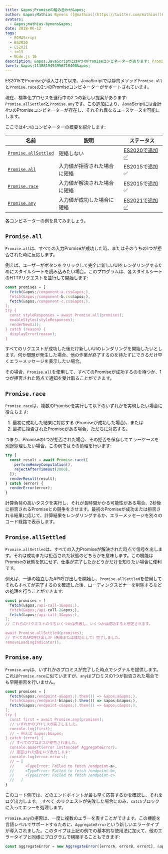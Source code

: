 ```yaml
---
title: &apos;Promiseの組み合わせ&apos;
author: &apos;Mathias Bynens ([@mathias](https://twitter.com/mathias))&apos;
avatars:
  - &apos;mathias-bynens&apos;
date: 2019-06-12
tags:
  - ECMAScript
  - ES2020
  - ES2021
  - io19
  - Node.js 16
description: &apos;JavaScriptには4つのPromiseコンビネーターがあります: Promise.all, Promise.race, Promise.allSettled, そしてPromise.anyです。&apos;
tweet: &apos;1138819493956710400&apos;
---
```

ES2015でPromiseが導入されて以来、JavaScriptでは静的メソッド`Promise.all`と`Promise.race`の2つのPromiseコンビネーターがサポートされています。

現在、標準化プロセスを進行中の2つの新しい提案があります: `Promise.allSettled`と`Promise.any`です。この追加により、JavaScriptには合計4つのPromiseコンビネーターが存在し、それぞれ異なるユースケースを可能にします。

<!--truncate-->
ここでは4つのコンビネーターの概要を紹介します:


| 名前                                        | 説明                                           | ステータス                                                         |
| ------------------------------------------- | ----------------------------------------------- | --------------------------------------------------------------- |
| [`Promise.allSettled`](#promise.allsettled) | 短絡しない                                     | [ES2020で追加 ✅](https://github.com/tc39/proposal-promise-allSettled) |
| [`Promise.all`](#promise.all)               | 入力値が拒否された場合に短絡                   | ES2015で追加 ✅                                                  |
| [`Promise.race`](#promise.race)             | 入力値が解決された場合に短絡                   | ES2015で追加 ✅                                                  |
| [`Promise.any`](#promise.any)               | 入力値が成功した場合に短絡                     | [ES2021で追加 ✅](https://github.com/tc39/proposal-promise-any)        |


各コンビネーターの例を見てみましょう。

## `Promise.all`

<feature-support chrome="32"
                 firefox="29"
                 safari="8"
                 nodejs="0.12"
                 babel="yes https://github.com/zloirock/core-js#ecmascript-promise"></feature-support>

`Promise.all`は、すべての入力Promiseが成功した時、またはそのうちの1つが拒否された時に反応します。

例えば、ユーザーがボタンをクリックして完全に新しいUIをレンダリングするためにスタイルシートを読み込みたい場合。このプログラムは、各スタイルシートのHTTPリクエストを並行して開始します:

```js
const promises = [
  fetch(&apos;/component-a.css&apos;),
  fetch(&apos;/component-b.css&apos;),
  fetch(&apos;/component-c.css&apos;),
];
try {
  const styleResponses = await Promise.all(promises);
  enableStyles(styleResponses);
  renderNewUi();
} catch (reason) {
  displayError(reason);
}
```

すべてのリクエストが成功した後だけ新しいUIのレンダリングを開始したいとします。何か問題が発生した場合、他の作業が終了するのを待たずにできるだけ早くエラーメッセージを表示したい場合。

その場合、`Promise.all`を使用して、すべてのPromiseが成功するのを待つか、1つが拒否された時点で通知を受け取ることができます。

## `Promise.race`

<feature-support chrome="32"
                 firefox="29"
                 safari="8"
                 nodejs="0.12"
                 babel="yes https://github.com/zloirock/core-js#ecmascript-promise"></feature-support>

`Promise.race`は、複数のPromiseを実行して以下のいずれかを実現したい場合に役立ちます:

1. 最初に成功した結果に対応する (Promiseが成功した場合)、または
1. 最初に拒否されたPromiseがある場合、ただちに対応する。

つまり、Promiseの1つが拒否された場合、その拒否を保存してエラーケースを別途処理したい場合。この例ではその処理を行います:

```js
try {
  const result = await Promise.race([
    performHeavyComputation(),
    rejectAfterTimeout(2000),
  ]);
  renderResult(result);
} catch (error) {
  renderError(error);
}
```

計算負荷の高いタスクを実行し、それが長時間かかる可能性がある場合、2秒後に拒否されるPromiseとの競争をさせます。最初のPromiseが成功または拒否される結果に応じて、計算結果をレンダリングするか、エラーメッセージを別々のコード経路で表示します。

## `Promise.allSettled`

<feature-support chrome="76"
                 firefox="71 https://bugzilla.mozilla.org/show_bug.cgi?id=1549176"
                 safari="13"
                 nodejs="12.9.0 https://nodejs.org/en/blog/release/v12.9.0/"
                 babel="yes https://github.com/zloirock/core-js#ecmascript-promise"></feature-support>

`Promise.allSettled`は、すべての入力Promiseが解決された時点で信号を出します。それは成功または拒否された状態のどちらかを意味します。この機能はPromiseの状態を気にせず、仕事が完了したかどうかだけを知りたい場合に便利です。

例えば、一連の独立したAPI呼び出しを開始し、`Promise.allSettled`を使用してそれらすべてが完了するのを確認した後、ローディングスピナーを削除するなどの処理を行うことができます:

```js
const promises = [
  fetch(&apos;/api-call-1&apos;),
  fetch(&apos;/api-call-2&apos;),
  fetch(&apos;/api-call-3&apos;),
];
// これらのリクエストのうちいくつかは失敗し、いくつかは成功すると想定されます。

await Promise.allSettled(promises);
// すべてのAPI呼び出しが（失敗または成功として）完了しました。
removeLoadingIndicator();
```

## `Promise.any`

<feature-support chrome="85 https://bugs.chromium.org/p/v8/issues/detail?id=9808"
                 firefox="79 https://bugzilla.mozilla.org/show_bug.cgi?id=1568903"
                 safari="14 https://bugs.webkit.org/show_bug.cgi?id=202566"
                 nodejs="16"
                 babel="yes https://github.com/zloirock/core-js#ecmascript-promise"></feature-support>

`Promise.any`は、いずれかのプロミスが完了した時点でシグナルを提供します。これは`Promise.race`に似ていますが、`any`はプロミスの1つが拒否された場合でも早期拒否を行いません。

```js
const promises = [
  fetch(&apos;/endpoint-a&apos;).then(() => &apos;a&apos;),
  fetch(&apos;/endpoint-b&apos;).then(() => &apos;b&apos;),
  fetch(&apos;/endpoint-c&apos;).then(() => &apos;c&apos;),
];
try {
  const first = await Promise.any(promises);
  // いずれかのプロミスが完了しました。
  console.log(first);
  // → 例えば &apos;b&apos;
} catch (error) {
  // すべてのプロミスが拒否されました。
  console.assert(error instanceof AggregateError);
  // 拒否された値をログ出力します:
  console.log(error.errors);
  // → [
  //     <TypeError: Failed to fetch /endpoint-a>,
  //     <TypeError: Failed to fetch /endpoint-b>,
  //     <TypeError: Failed to fetch /endpoint-c>
  //   ]
}
```

このコード例では、どのエンドポイントが最も早く応答するかを確認し、それをログ出力します。_すべて_のリクエストが失敗した場合にのみ、`catch`ブロックに入ってエラーを処理します。

`Promise.any`の拒否は、一度に複数のエラーを表すことができます。この機能を言語レベルでサポートするために、`AggregateError`という新しいエラータイプが導入されました。このタイプは上記の例での基本的な使用法に加えて、他のエラータイプと同様にプログラムで構築することもできます:

```js
const aggregateError = new AggregateError([errorA, errorB, errorC], &apos;何かがうまくいかなかった！&apos;);
```
